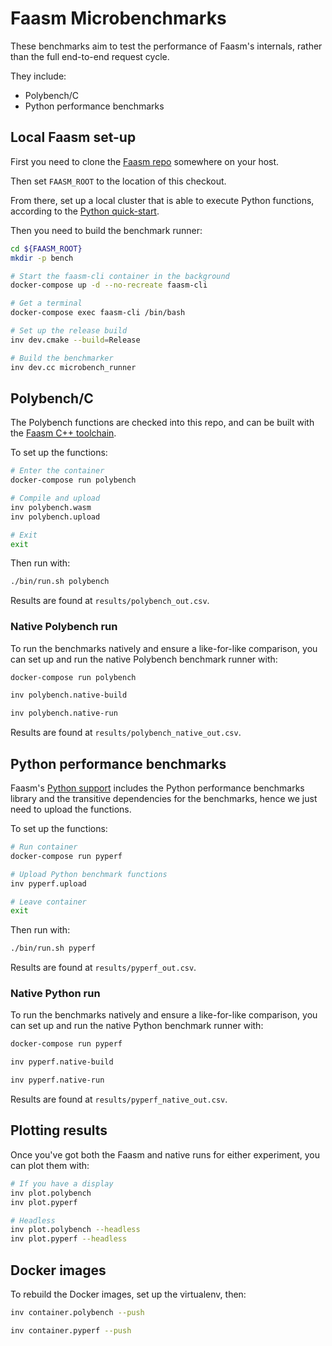 # Faasm Microbenchmarks

These benchmarks aim to test the performance of Faasm's internals, rather than
the full end-to-end request cycle.

They include:

- Polybench/C
- Python performance benchmarks

## Local Faasm set-up

First you need to clone the [Faasm repo](https://github.com/faasm/faasm)
somewhere on your host.

Then set `FAASM_ROOT` to the location of this checkout.

From there, set up a local cluster that is able to execute Python functions,
according to the [Python
quick-start](https://faasm.readthedocs.io/en/latest/source/python.html).

Then you need to build the benchmark runner:

```bash
cd ${FAASM_ROOT}
mkdir -p bench

# Start the faasm-cli container in the background
docker-compose up -d --no-recreate faasm-cli

# Get a terminal
docker-compose exec faasm-cli /bin/bash

# Set up the release build
inv dev.cmake --build=Release

# Build the benchmarker
inv dev.cc microbench_runner
```

## Polybench/C

The Polybench functions are checked into this repo, and can be built with the
[Faasm C++ toolchain](https://github.com/faasm/cpp).

To set up the functions:

```bash
# Enter the container
docker-compose run polybench

# Compile and upload
inv polybench.wasm
inv polybench.upload

# Exit
exit
```

Then run with:

```bash
./bin/run.sh polybench
```

Results are found at `results/polybench_out.csv`.

### Native Polybench run

To run the benchmarks natively and ensure a like-for-like comparison, you can
set up and run the native Polybench benchmark runner with:

```bash
docker-compose run polybench

inv polybench.native-build

inv polybench.native-run
```

Results are found at `results/polybench_native_out.csv`.

## Python performance benchmarks

Faasm's [Python support](https://github.com/faasm/python) includes the Python
performance benchmarks library and the transitive dependencies for the
benchmarks, hence we just need to upload the functions.

To set up the functions:

```bash
# Run container
docker-compose run pyperf

# Upload Python benchmark functions
inv pyperf.upload

# Leave container
exit
```

Then run with:

```bash
./bin/run.sh pyperf
```

Results are found at `results/pyperf_out.csv`.

### Native Python run

To run the benchmarks natively and ensure a like-for-like comparison, you can
set up and run the native Python benchmark runner with:

```bash
docker-compose run pyperf

inv pyperf.native-build

inv pyperf.native-run
```

Results are found at `results/pyperf_native_out.csv`.

## Plotting results

Once you've got both the Faasm and native runs for either experiment, you can
plot them with:

```bash
# If you have a display
inv plot.polybench
inv plot.pyperf

# Headless
inv plot.polybench --headless
inv plot.pyperf --headless
```

## Docker images

To rebuild the Docker images, set up the virtualenv, then:

```bash
inv container.polybench --push

inv container.pyperf --push
```

